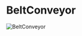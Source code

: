 # BeltConveyor
![BeltConveyor](https://user-images.githubusercontent.com/74074598/134778482-c93e03f6-8101-48be-8538-fc94b176c466.gif)
